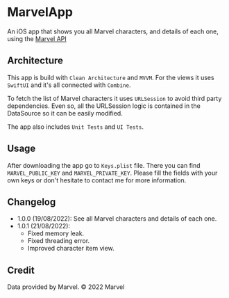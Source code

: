 # MarvelApp

An iOS app that shows you all Marvel characters, and details of each one, using the [Marvel API](https://developer.marvel.com/)

## Architecture

This app is build with `Clean Architecture` and `MVVM`. For the views it uses `SwiftUI` and it's all connected with `Combine`.

To fetch the list of Marvel characters it uses `URLSession` to avoid third party dependencies. Even so, all the URLSession logic is contained in the DataSource so it can be easily modified.

The app also includes `Unit Tests` and `UI Tests`. 

## Usage

After downloading the app go to `Keys.plist` file. There you can find `MARVEL_PUBLIC_KEY` and `MARVEL_PRIVATE_KEY`. Please fill the fields with your own keys or don't hesitate to contact me for more information. 

## Changelog

- 1.0.0 (19/08/2022): See all Marvel characters and details of each one.
- 1.0.1 (21/08/2022):
    - Fixed memory leak. 
    - Fixed threading error.
    - Improved character item view.

## Credit

Data provided by Marvel. © 2022 Marvel
